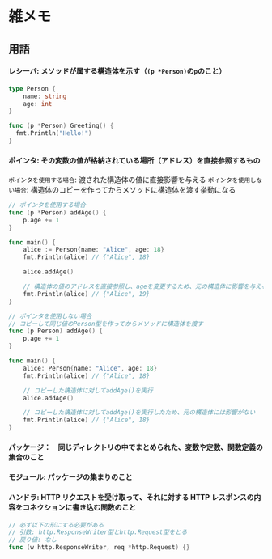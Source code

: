 # 雑メモ

## 用語

#### レシーバ: メソッドが属する構造体を示す（`(p *Person)`の`p`のこと）

```go
type Person {
    name: string
    age: int
}

func (p *Person) Greeting() {
  fmt.Println("Hello!")
}
```

#### ポインタ: その変数の値が格納されている場所（アドレス）を直接参照するもの

`ポインタを使用する場合`: 渡された構造体の値に直接影響を与える
`ポインタを使用しない場合`: 構造体のコピーを作ってからメソッドに構造体を渡す挙動になる

```go
// ポインタを使用する場合
func (p *Person) addAge() {
    p.age += 1
}

func main() {
    alice := Person{name: "Alice", age: 18}
    fmt.Println(alice) // {"Alice", 18}

    alice.addAge()

    // 構造体の値のアドレスを直接参照し、ageを変更するため、元の構造体に影響を与える
    fmt.Println(alice) // {"Alice", 19}
}
```

```go
// ポインタを使用しない場合
// コピーして同じ値のPerson型を作ってからメソッドに構造体を渡す
func (p Person) addAge() {
    p.age += 1
}

func main() {
    alice: Person{name: "Alice", age: 18}
    fmt.Println(alice) // {"Alice", 18}

    // コピーした構造体に対してaddAge()を実行
    alice.addAge()

    // コピーした構造体に対してaddAge()を実行したため、元の構造体には影響がない
    fmt.Println(alice) // {"Alice", 18}
}
```

#### パッケージ：　同じディレクトリの中でまとめられた、変数や定数、関数定義の集合のこと

#### モジュール: パッケージの集まりのこと

#### ハンドラ: HTTP リクエストを受け取って、それに対する HTTP レスポンスの内容をコネクションに書き込む関数のこと

```go
// 必ず以下の形にする必要がある
// 引数: http.ResponseWriter型とhttp.Request型をとる
// 戻り値: なし
func (w http.ResponseWriter, req *http.Request) {}
```
